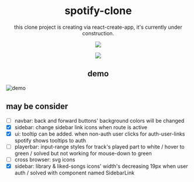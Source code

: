 <div align="center">
  <h1>spotify-clone</h1>
</div>
<p align="center">this clone project is creating via react-create-app, it's currently under construction.</p>

<p align="center">
  <img src="https://user-images.githubusercontent.com/71569044/188719435-e429ddea-6f68-404a-9f82-742d3ba433ba.gif" />
</p>
<p align="center">
  <img src="https://progress-bar.dev/14" />
</p>
<div align="center">
  <h2>demo</h2>
</div>

![demo](https://user-images.githubusercontent.com/71569044/190486943-0cd4c80e-434a-4930-a441-7f476cb7e0b5.png)

## may be consider

 - [ ] navbar: back and forward buttons' background colors will be changed
 - [X] sidebar: change sidebar link icons when route is active
 - [X] ui: tooltip can be added. when non-auth user clicks for auth-user-links spotify shows tooltips to auth
 - [ ] playerbar: input-range styles for track's played part to white / hover to green / solved but not working for mouse-down to green
 - [ ] cross browser: svg icons
 - [X] sidebar: library & liked-songs icons' width's decreasing 19px when user auth / solved with component named SidebarLink
